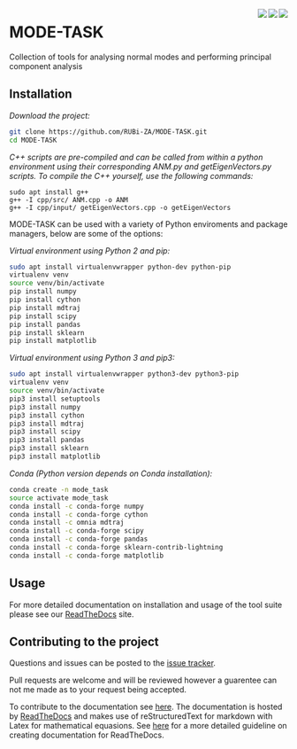 <img src="https://img.shields.io/badge/python-2.7%2C%203.6-blue.svg" align="right"><img src="https://api.travis-ci.org/RUBi-ZA/MODE-TASK.svg?branch=master" align="right"><img src="https://media.readthedocs.org/static/projects/badges/passing.svg" align="right">

# MODE-TASK

Collection of tools for analysing normal modes and performing principal component analysis

## Installation

*Download the project:*
```bash
git clone https://github.com/RUBi-ZA/MODE-TASK.git
cd MODE-TASK
```

*C++ scripts are pre-compiled and can be called from within a python environment using their corresponding ANM.py and getEigenVectors.py scripts. To compile the C++ yourself, use the following commands:*
```
sudo apt install g++
g++ -I cpp/src/ ANM.cpp -o ANM
g++ -I cpp/input/ getEigenVectors.cpp -o getEigenVectors

```

MODE-TASK can be used with a variety of Python enviroments and package managers, below are some of the options:

*Virtual environment using Python 2 and pip:*
```bash
sudo apt install virtualenvwrapper python-dev python-pip
virtualenv venv
source venv/bin/activate
pip install numpy
pip install cython
pip install mdtraj
pip install scipy
pip install pandas
pip install sklearn
pip install matplotlib
```
*Virtual environment using Python 3 and pip3:*
```bash
sudo apt install virtualenvwrapper python3-dev python3-pip
virtualenv venv
source venv/bin/activate
pip3 install setuptools
pip3 install numpy
pip3 install cython
pip3 install mdtraj
pip3 install scipy
pip3 install pandas
pip3 install sklearn
pip3 install matplotlib
```
*Conda (Python version depends on Conda installation):*
```bash
conda create -n mode_task
source activate mode_task
conda install -c conda-forge numpy
conda install -c conda-forge cython
conda install -c omnia mdtraj
conda install -c conda-forge scipy
conda install -c conda-forge pandas
conda install -c conda-forge sklearn-contrib-lightning
conda install -c conda-forge matplotlib
```

## Usage

For more detailed documentation on installation and usage of the tool suite please see our [ReadTheDocs](http://mode-task.readthedocs.io/en/latest/index.html) site.

## Contributing to the project

Questions and issues can be posted to the [issue tracker](https://github.com/RUBi-ZA/MODE-TASK/issues).

Pull requests are welcome and will be reviewed however a guarentee can not me made as to your request being accepted.

To contribute to the documentation see [here](https://github.com/RUBi-ZA/MODE-TASK/tree/master/docs). The documentation is hosted by [ReadTheDocs](https://readthedocs.org/) and makes use of reStructuredText for markdown with Latex for mathematical equasions. See [here](https://docs.readthedocs.io/en/latest/getting_started.html) for a more detailed guideline on creating documentation for ReadTheDocs.



